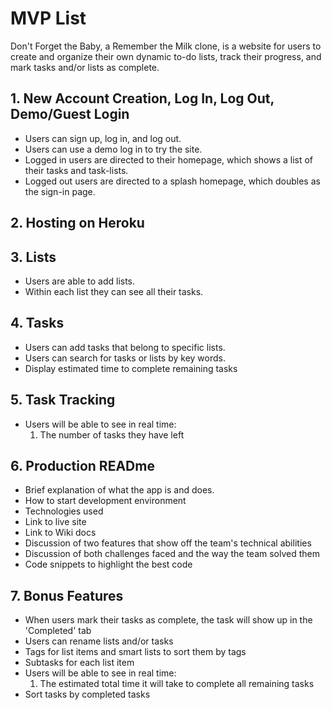 # MVP List

Don't Forget the Baby, a Remember the Milk clone, is a website for users to create and organize their own dynamic to-do lists, track their progress, and mark tasks and/or lists as complete.

## 1. New Account Creation, Log In, Log Out, Demo/Guest Login

* Users can sign up, log in, and log out.
* Users can use a demo log in to try the site.
* Logged in users are directed to their homepage, which shows a list of their tasks and task-lists.
* Logged out users are directed to a splash homepage, which doubles as the sign-in page.

## 2. Hosting on Heroku

## 3. Lists 

* Users are able to add lists.
* Within each list they can see all their tasks.

## 4. Tasks 

* Users can add tasks that belong to specific lists.
* Users can search for tasks or lists by key words.
* Display estimated time to complete remaining tasks

## 5. Task Tracking

* Users will be able to see in real time:
    1. The number of tasks they have left

## 6. Production READme

* Brief explanation of what the app is and does.
* How to start development environment
* Technologies used
* Link to live site
* Link to Wiki docs
* Discussion of two features that show off the team's technical abilities
* Discussion of both challenges faced and the way the team solved them
* Code snippets to highlight the best code

## 7. Bonus Features

* When users mark their tasks as complete, the task will show up in the 'Completed' tab
* Users can rename lists and/or tasks
* Tags for list items and smart lists to sort them by tags
* Subtasks for each list item
* Users will be able to see in real time:
    1. The estimated total time it will take to complete all remaining tasks
* Sort tasks by completed tasks
